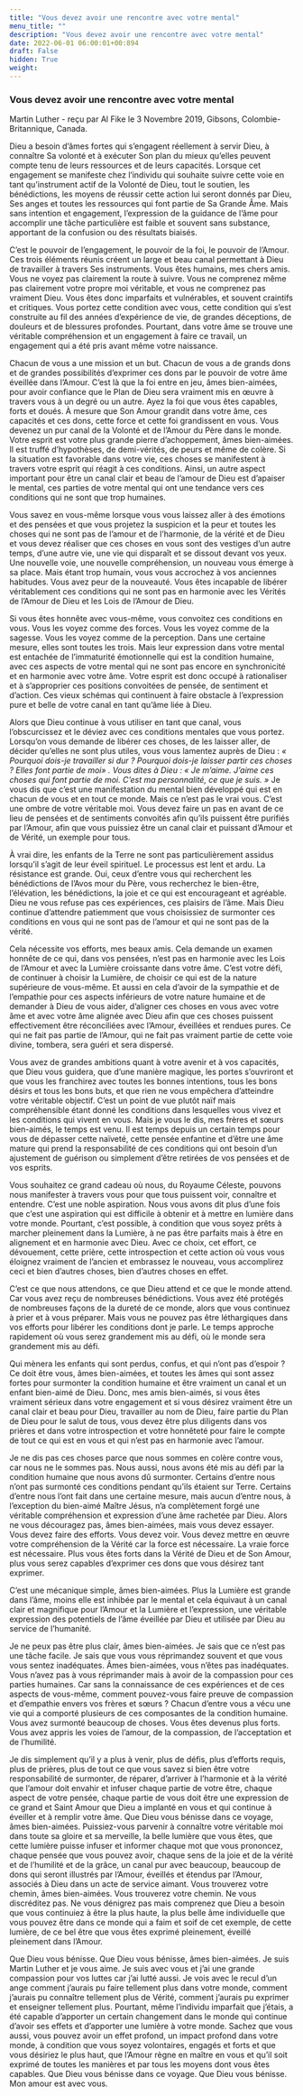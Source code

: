 ```yaml
---
title: "Vous devez avoir une rencontre avec votre mental"
menu_title: ""
description: "Vous devez avoir une rencontre avec votre mental"
date: 2022-06-01 06:00:01+00:894
draft: False
hidden: True
weight:
---
```

### Vous devez avoir une rencontre avec votre mental

Martin Luther - reçu par Al Fike le 3 Novembre 2019, Gibsons, Colombie-Britannique, Canada.

Dieu a besoin d’âmes fortes qui s’engagent réellement à servir Dieu, à connaître Sa volonté et à exécuter Son plan du mieux qu’elles peuvent compte tenu de leurs ressources et de leurs capacités. Lorsque cet engagement se manifeste chez l’individu qui souhaite suivre cette voie en tant qu’instrument actif de la Volonté de Dieu, tout le soutien, les bénédictions, les moyens de réussir cette action lui seront donnés par Dieu, Ses anges et toutes les ressources qui font partie de Sa Grande Âme. Mais sans intention et engagement, l’expression de la guidance de l’âme pour accomplir une tâche particulière est faible et souvent sans substance, apportant de la confusion ou des résultats biaisés.

C’est le pouvoir de l’engagement, le pouvoir de la foi, le pouvoir de l’Amour. Ces trois éléments réunis créent un large et beau canal permettant à Dieu de travailler à travers Ses instruments. Vous êtes humains, mes chers amis. Vous ne voyez pas clairement la route à suivre. Vous ne comprenez même pas clairement votre propre moi véritable, et vous ne comprenez pas vraiment Dieu. Vous êtes donc imparfaits et vulnérables, et souvent craintifs et critiques. Vous portez cette condition avec vous, cette condition qui s’est construite au fil des années d’expérience de vie, de grandes déceptions, de douleurs et de blessures profondes. Pourtant, dans votre âme se trouve une véritable compréhension et un engagement à faire ce travail, un engagement qui a été pris avant même votre naissance.

Chacun de vous a une mission et un but. Chacun de vous a de grands dons et de grandes possibilités d’exprimer ces dons par le pouvoir de votre âme éveillée dans l’Amour. C’est là que la foi entre en jeu, âmes bien-aimées, pour avoir confiance que le Plan de Dieu sera vraiment mis en œuvre à travers vous à un degré ou un autre. Ayez la foi que vous êtes capables, forts et doués. À mesure que Son Amour grandit dans votre âme, ces capacités et ces dons, cette force et cette foi grandissent en vous. Vous devenez un pur canal de la Volonté et de l’Amour du Père dans le monde. Votre esprit est votre plus grande pierre d’achoppement, âmes bien-aimées. Il est truffé d’hypothèses, de demi-vérités, de peurs et même de colère. Si la situation est favorable dans votre vie, ces choses se manifestent à travers votre esprit qui réagit à ces conditions. Ainsi, un autre aspect important pour être un canal clair et beau de l’amour de Dieu est d’apaiser le mental, ces parties de votre mental qui ont une tendance vers ces conditions qui ne sont que trop humaines.

Vous savez en vous-même lorsque vous vous laissez aller à des émotions et des pensées et que vous projetez la suspicion et la peur et toutes les choses qui ne sont pas de l’amour et de l’harmonie, de la vérité et de Dieu et vous devez réaliser que ces choses en vous sont des vestiges d’un autre temps, d’une autre vie, une vie qui disparaît et se dissout devant vos yeux. Une nouvelle voie, une nouvelle compréhension, un nouveau vous émerge à sa place. Mais étant trop humain, vous vous accrochez à vos anciennes habitudes. Vous avez peur de la nouveauté. Vous êtes incapable de libérer véritablement ces conditions qui ne sont pas en harmonie avec les Vérités de l’Amour de Dieu et les Lois de l’Amour de Dieu.

Si vous êtes honnête avec vous-même, vous convoitez ces conditions en vous. Vous les voyez comme des forces. Vous les voyez comme de la sagesse. Vous les voyez comme de la perception. Dans une certaine mesure, elles sont toutes les trois. Mais leur expression dans votre mental est entachée de l’immaturité émotionnelle qui est la condition humaine, avec ces aspects de votre mental qui ne sont pas encore en synchronicité et en harmonie avec votre âme. Votre esprit est donc occupé à rationaliser et à s’approprier ces positions convoitées de pensée, de sentiment et d’action. Ces vieux schémas qui continuent à faire obstacle à l’expression pure et belle de votre canal en tant qu’âme liée à Dieu.

Alors que Dieu continue à vous utiliser en tant que canal, vous l’obscurcissez et le déviez avec ces conditions mentales que vous portez. Lorsqu’on vous demande de libérer ces choses, de les laisser aller, de décider qu’elles ne sont plus utiles, vous vous lamentez auprès de Dieu : *« Pourquoi dois-je travailler si dur ? Pourquoi dois-je laisser partir ces choses ? Elles font partie de moi» . Vous dites à Dieu : « Je m’aime. J’aime ces choses qui font partie de moi. C’est ma personnalité, ce que je suis. »* Je vous dis que c’est une manifestation du mental bien développé qui est en chacun de vous et en tout ce monde. Mais ce n’est pas le vrai vous. C’est une ombre de votre véritable moi. Vous devez faire un pas en avant de ce lieu de pensées et de sentiments convoités afin qu’ils puissent être purifiés par l’Amour, afin que vous puissiez être un canal clair et puissant d’Amour et de Vérité, un exemple pour tous.

À vrai dire, les enfants de la Terre ne sont pas particulièrement assidus lorsqu’il s’agit de leur éveil spirituel. Le processus est lent et ardu. La résistance est grande. Oui, ceux d’entre vous qui recherchent les bénédictions de l’Avos mour du Père, vous recherchez le bien-être, l’élévation, les bénédictions, la joie et ce qui est encourageant et agréable. Dieu ne vous refuse pas ces expériences, ces plaisirs de l’âme. Mais Dieu continue d’attendre patiemment que vous choisissiez de surmonter ces conditions en vous qui ne sont pas de l’amour et qui ne sont pas de la vérité.

Cela nécessite vos efforts, mes beaux amis. Cela demande un examen honnête de ce qui, dans vos pensées, n’est pas en harmonie avec les Lois de l’Amour et avec la Lumière croissante dans votre âme. C’est votre défi, de continuer à choisir la Lumière, de choisir ce qui est de la nature supérieure de vous-même. Et aussi en cela d’avoir de la sympathie et de l’empathie pour ces aspects inférieurs de votre nature humaine et de demander à Dieu de vous aider, d’aligner ces choses en vous avec votre âme et avec votre âme alignée avec Dieu afin que ces choses puissent effectivement être réconciliées avec l’Amour, éveillées et rendues pures. Ce qui ne fait pas partie de l’Amour, qui ne fait pas vraiment partie de cette voie divine, tombera, sera guéri et sera dispersé.

Vous avez de grandes ambitions quant à votre avenir et à vos capacités, que Dieu vous guidera, que d’une manière magique, les portes s’ouvriront et que vous les franchirez avec toutes les bonnes intentions, tous les bons désirs et tous les bons buts, et que rien ne vous empêchera d’atteindre votre véritable objectif. C’est un point de vue plutôt naïf mais compréhensible étant donné les conditions dans lesquelles vous vivez et les conditions qui vivent en vous. Mais je vous le dis, mes frères et sœurs bien-aimés, le temps est venu. Il est temps depuis un certain temps pour vous de dépasser cette naïveté, cette pensée enfantine et d’être une âme mature qui prend la responsabilité de ces conditions qui ont besoin d’un ajustement de guérison ou simplement d’être retirées de vos pensées et de vos esprits.

Vous souhaitez ce grand cadeau où nous, du Royaume Céleste, pouvons nous manifester à travers vous pour que tous puissent voir, connaître et entendre. C’est une noble aspiration. Nous vous avons dit plus d’une fois que c’est une aspiration qui est difficile à obtenir et à mettre en lumière dans votre monde. Pourtant, c’est possible, à condition que vous soyez prêts à marcher pleinement dans la Lumière, à ne pas être parfaits mais à être en alignement et en harmonie avec Dieu. Avec ce choix, cet effort, ce dévouement, cette prière, cette introspection et cette action où vous vous éloignez vraiment de l’ancien et embrassez le nouveau, vous accomplirez ceci et bien d’autres choses, bien d’autres choses en effet.

C’est ce que nous attendons, ce que Dieu attend et ce que le monde attend. Car vous avez reçu de nombreuses bénédictions. Vous avez été protégés de nombreuses façons de la dureté de ce monde, alors que vous continuez à prier et à vous préparer. Mais vous ne pouvez pas être léthargiques dans vos efforts pour libérer les conditions dont je parle. Le temps approche rapidement où vous serez grandement mis au défi, où le monde sera grandement mis au défi.

Qui mènera les enfants qui sont perdus, confus, et qui n’ont pas d’espoir ? Ce doit être vous, âmes bien-aimées, et toutes les âmes qui sont assez fortes pour surmonter la condition humaine et être vraiment un canal et un enfant bien-aimé de Dieu. Donc, mes amis bien-aimés, si vous êtes vraiment sérieux dans votre engagement et si vous désirez vraiment être un canal clair et beau pour Dieu, travailler au nom de Dieu, faire partie du Plan de Dieu pour le salut de tous, vous devez être plus diligents dans vos prières et dans votre introspection et votre honnêteté pour faire le compte de tout ce qui est en vous et qui n’est pas en harmonie avec l’amour.

Je ne dis pas ces choses parce que nous sommes en colère contre vous, car nous ne le sommes pas. Nous aussi, nous avons été mis au défi par la condition humaine que nous avons dû surmonter. Certains d’entre nous n’ont pas surmonté ces conditions pendant qu’ils étaient sur Terre. Certains d’entre nous l’ont fait dans une certaine mesure, mais aucun d’entre nous, à l’exception du bien-aimé Maître Jésus, n’a complètement forgé une véritable compréhension et expression d’une âme rachetée par Dieu. Alors ne vous découragez pas, âmes bien-aimées, mais vous devez essayer. Vous devez faire des efforts. Vous devez voir. Vous devez mettre en œuvre votre compréhension de la Vérité car la force est nécessaire. La vraie force est nécessaire. Plus vous êtes forts dans la Vérité de Dieu et de Son Amour, plus vous serez capables d’exprimer ces dons que vous désirez tant exprimer.

C’est une mécanique simple, âmes bien-aimées. Plus la Lumière est grande dans l’âme, moins elle est inhibée par le mental et cela équivaut à un canal clair et magnifique pour l’Amour et la Lumière et l’expression, une véritable expression des potentiels de l’âme éveillée par Dieu et utilisée par Dieu au service de l’humanité.

Je ne peux pas être plus clair, âmes bien-aimées. Je sais que ce n’est pas une tâche facile. Je sais que vous vous réprimandez souvent et que vous vous sentez inadéquates. Âmes bien-aimées, vous n’êtes pas inadéquates. Vous n’avez pas à vous réprimander mais à avoir de la compassion pour ces parties humaines. Car sans la connaissance de ces expériences et de ces aspects de vous-même, comment pouvez-vous faire preuve de compassion et d’empathie envers vos frères et sœurs ? Chacun d’entre vous a vécu une vie qui a comporté plusieurs de ces composantes de la condition humaine. Vous avez surmonté beaucoup de choses. Vous êtes devenus plus forts. Vous avez appris les voies de l’amour, de la compassion, de l’acceptation et de l’humilité.

Je dis simplement qu’il y a plus à venir, plus de défis, plus d’efforts requis, plus de prières, plus de tout ce que vous savez si bien être votre responsabilité de surmonter, de réparer, d’arriver à l’harmonie et à la vérité que l’amour doit envahir et infuser chaque partie de votre être, chaque aspect de votre pensée, chaque partie de vous doit être une expression de ce grand et Saint Amour que Dieu a implanté en vous et qui continue à éveiller et à remplir votre âme. Que Dieu vous bénisse dans ce voyage, âmes bien-aimées. Puissiez-vous parvenir à connaître votre véritable moi dans toute sa gloire et sa merveille, la belle lumière que vous êtes, que cette lumière puisse infuser et informer chaque mot que vous prononcez, chaque pensée que vous pouvez avoir, chaque sens de la joie et de la vérité et de l’humilité et de la grâce, un canal pur avec beaucoup, beaucoup de dons qui seront illustrés par l’Amour, éveillés et étendus par l’Amour, associés à Dieu dans un acte de service aimant. Vous trouverez votre chemin, âmes bien-aimées. Vous trouverez votre chemin. Ne vous discréditez pas. Ne vous dénigrez pas mais comprenez que Dieu a besoin que vous continuiez à être la plus haute, la plus belle âme individuelle que vous pouvez être dans ce monde qui a faim et soif de cet exemple, de cette lumière, de ce bel être que vous êtes exprimé pleinement, éveillé pleinement dans l’Amour.

Que Dieu vous bénisse. Que Dieu vous bénisse, âmes bien-aimées. Je suis Martin Luther et je vous aime. Je suis avec vous et j’ai une grande compassion pour vos luttes car j’ai lutté aussi. Je vois avec le recul d’un ange comment j’aurais pu faire tellement plus dans votre monde, comment j’aurais pu connaître tellement plus de Vérité, comment j’aurais pu exprimer et enseigner tellement plus. Pourtant, même l’individu imparfait que j’étais, a été capable d’apporter un certain changement dans le monde qui continue d’avoir ses effets et d’apporter une lumière à votre monde. Sachez que vous aussi, vous pouvez avoir un effet profond, un impact profond dans votre monde, à condition que vous soyez volontaires, engagés et forts et que vous désiriez le plus haut, que l’Amour règne en maître en vous et qu’il soit exprimé de toutes les manières et par tous les moyens dont vous êtes capables. Que Dieu vous bénisse dans ce voyage. Que Dieu vous bénisse. Mon amour est avec vous.
